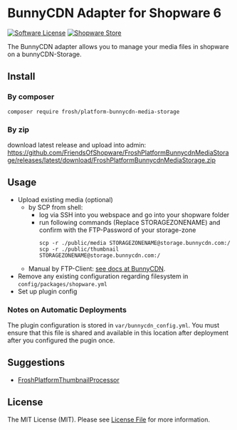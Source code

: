 # BunnyCDN Adapter for Shopware 6

[![Software License](https://img.shields.io/badge/license-MIT-brightgreen.svg?style=flat-square)](LICENSE.md) [![Shopware Store](https://img.shields.io/badge/shopware-store-blue.svg?style=flat-square)](https://store.shopware.com/en/frosh48851065217f/bunnycdn-media-storage-plugin-v3.html)

The BunnyCDN adapter allows you to manage your media files in shopware on a bunnyCDN-Storage.


## Install

### By composer
```
composer require frosh/platform-bunnycdn-media-storage
```
### By zip
download latest release and upload into admin:  
https://github.com/FriendsOfShopware/FroshPlatformBunnycdnMediaStorage/releases/latest/download/FroshPlatformBunnycdnMediaStorage.zip

## Usage
- Upload existing media (optional)
  - by SCP from shell:
    - log via SSH into you webspace and go into your shopware folder
    - run following commands (Replace STORAGEZONENAME) and confirm with the FTP-Password of your storage-zone
      ```
      scp -r ./public/media STORAGEZONENAME@storage.bunnycdn.com:/
      scp -r ./public/thumbnail STORAGEZONENAME@storage.bunnycdn.com:/
      ```
  - Manual by FTP-Client: [see docs at BunnyCDN](https://support.bunnycdn.com/hc/en-us/articles/115003780169-How-to-upload-and-access-files-from-your-Storage-Zone).
- Remove any existing configuration regarding filesystem in `config/packages/shopware.yml`
- Set up plugin config

### Notes on Automatic Deployments
The plugin configuration is stored in `var/bunnycdn_config.yml`. You must ensure that this file is shared and available in this location after deployment after you configured the pugin once.

## Suggestions

- [FroshPlatformThumbnailProcessor](https://github.com/FriendsOfShopware/FroshPlatformThumbnailProcessor)

## License

The MIT License (MIT). Please see [License File](LICENSE) for more information.
